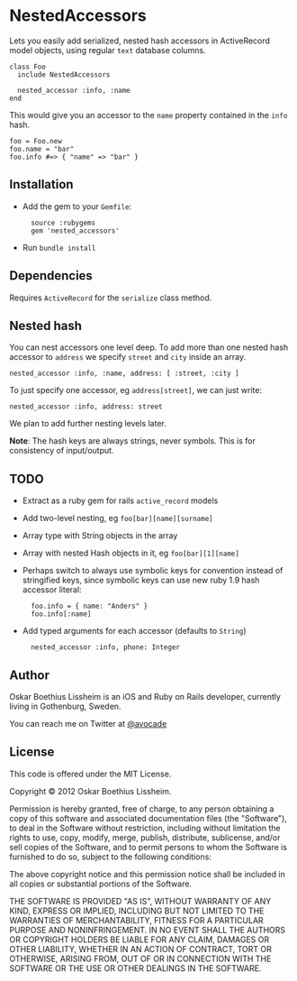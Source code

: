 NestedAccessors
==============

Lets you easily add serialized, nested hash accessors in ActiveRecord
model objects, using regular `text` database columns.

    class Foo
      include NestedAccessors

      nested_accessor :info, :name
    end

This would give you an accessor to the `name` property contained
in the `info` hash.

    foo = Foo.new
    foo.name = "bar"
    foo.info #=> { "name" => "bar" }


Installation
------------

- Add the gem to your `Gemfile`:

        source :rubygems
        gem 'nested_accessors'

- Run `bundle install`


Dependencies
------------

Requires `ActiveRecord` for the `serialize` class method.


Nested hash
------------

You can nest accessors one level deep. To add more than one
nested hash accessor to `address` we specify `street` and `city`
inside an array.

    nested_accessor :info, :name, address: [ :street, :city ]

To just specify one accessor, eg `address[street]`, we can just
write:

    nested_accessor :info, address: street

We plan to add further nesting levels later.

**Note**: The hash keys are always strings, never symbols. This is for
consistency of input/output.


TODO
-----

- Extract as a ruby gem for rails `active_record` models
- Add two-level nesting, eg `foo[bar][name][surname]`
- Array type with String objects in the array
- Array with nested Hash objects in it, eg `foo[bar][1][name]`
- Perhaps switch to always use symbolic keys for convention instead of
stringified keys, since symbolic keys can use new ruby 1.9 hash
accessor literal:

        foo.info = { name: "Anders" }
        foo.info[:name]

- Add typed arguments for each accessor (defaults to `String`)

        nested_accessor :info, phone: Integer

Author
------

Oskar Boethius Lissheim is an iOS and Ruby on Rails developer,
currently living in Gothenburg, Sweden.

You can reach me on Twitter at [@avocade](http://twitter.com/avocade)


License
-------

This code is offered under the MIT License.

Copyright &copy; 2012 Oskar Boethius Lissheim.

Permission is hereby granted, free of charge, to any person obtaining a
copy of this software and associated documentation files (the
"Software"), to deal in the Software without restriction, including
without limitation the rights to use, copy, modify, merge, publish,
distribute, sublicense, and/or sell copies of the Software, and to
permit persons to whom the Software is furnished to do so, subject to
the following conditions:

The above copyright notice and this permission notice shall be included
in all copies or substantial portions of the Software.

THE SOFTWARE IS PROVIDED "AS IS", WITHOUT WARRANTY OF ANY KIND, EXPRESS
OR IMPLIED, INCLUDING BUT NOT LIMITED TO THE WARRANTIES OF
MERCHANTABILITY, FITNESS FOR A PARTICULAR PURPOSE AND NONINFRINGEMENT.
IN NO EVENT SHALL THE AUTHORS OR COPYRIGHT HOLDERS BE LIABLE FOR ANY
CLAIM, DAMAGES OR OTHER LIABILITY, WHETHER IN AN ACTION OF CONTRACT,
TORT OR OTHERWISE, ARISING FROM, OUT OF OR IN CONNECTION WITH THE
SOFTWARE OR THE USE OR OTHER DEALINGS IN THE SOFTWARE.

